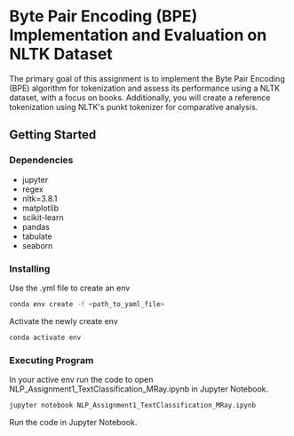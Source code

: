 # Byte Pair Encoding (BPE) Implementation and Evaluation on NLTK Dataset

The primary goal of this assignment is to implement the Byte Pair Encoding (BPE)
algorithm for tokenization and assess its performance using a NLTK dataset, with a focus on
books. Additionally, you will create a reference tokenization using NLTK's punkt tokenizer for
comparative analysis.

## Getting Started
### Dependencies
  - jupyter
  - regex
  - nltk=3.8.1
  - matplotlib
  - scikit-learn
  - pandas
  - tabulate
  - seaborn

### Installing
Use the .yml file to create an env 

```bash
conda env create -f <path_to_yaml_file>
```
Activate the newly create env
```bash
conda activate env
```
### Executing Program

In your active env run the code to open NLP_Assignment1_TextClassification_MRay.ipynb in Jupyter Notebook.  

```python
jupyter notebook NLP_Assignment1_TextClassification_MRay.ipynb
```

Run the code in Jupyter Notebook. 
